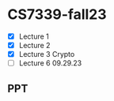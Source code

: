 # CS7339-fall23

- [x] Lecture 1 
- [x] Lecture 2
- [x] Lecture 3 Crypto
- [ ] Lecture 6 09.29.23

## PPT


